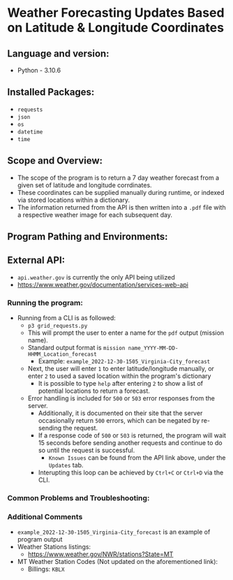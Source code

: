# Weather Forecasting Updates Based on Latitude & Longitude Coordinates

## Language and version: 
* Python - 3.10.6

## Installed Packages:
* `requests`
* `json`
* `os`
* `datetime`
* `time`

## Scope and Overview:
* The scope of the program is to return a 7 day weather forecast from a given set of latitude and longitude corrdinates. 
* These coordinates can be supplied manually during runtime, or indexed via stored locations within a dictionary.
* The information returned from the API is then written into a `.pdf` file with a
respective weather image for each subsequent day.

## Program Pathing and Environments:

## External API:
* `api.weather.gov` is currently the only API being utilized  
* https://www.weather.gov/documentation/services-web-api
### Running the program:
* Running from a CLI is as followed:
    * `p3 grid_requests.py`
    * This will prompt the user to enter a name for the `pdf` output (mission name).
    * Standard output format is `mission name_YYYY-MM-DD-HHMM_Location_forecast`
        * Example: `example_2022-12-30-1505_Virginia-City_forecast`
    * Next, the user will enter `1` to enter latitude/longitude manually, or enter `2` to used a saved location within the program's dictionary
        * It is possible to type `help` after entering `2` to show a list of potential locations to return a forecast.
    * Error handling is included for `500` or `503` error responses from the server.
        * Additionally, it is documented on their site that the server occasionally return `500` errors, which can be negated by re-sending the request.
        * If a response code of `500` or `503` is returned, the program will wait 15 seconds before sending another requests and continue to do so until the request is successful.
            * `Known Issues` can be found from the API link above, under the `Updates` tab.
        * Interupting this loop can be achieved by `Ctrl+C` or `Ctrl+D` via the CLI.

### Common Problems and Troubleshooting:

### Additional Comments
* `example_2022-12-30-1505_Virginia-City_forecast` is an example of program output
* Weather Stations listings:
    * https://www.weather.gov/NWR/stations?State=MT
* MT Weather Station Codes (Not updated on the aforementioned link):
    * Billings: `KBLX`
